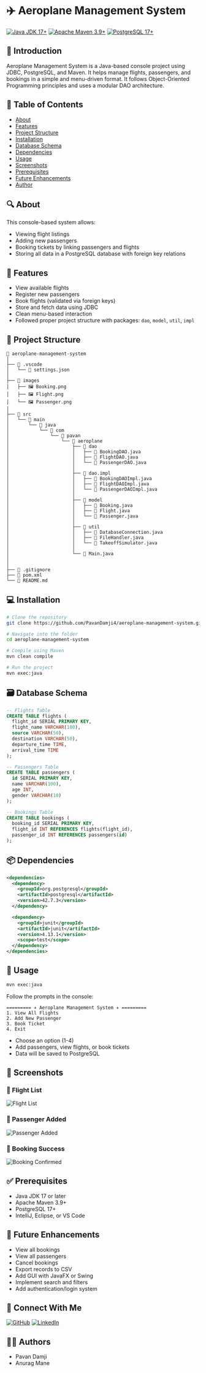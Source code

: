 # ✈️ Aeroplane Management System

[![Java JDK 17+](https://img.shields.io/badge/Java-JDK17%2B-blue?style=for-the-badge)](https://www.oracle.com/java/)
[![Apache Maven 3.9+](https://img.shields.io/badge/Maven-3.9%2B-orange?style=for-the-badge)](https://maven.apache.org/)
[![PostgreSQL 17+](https://img.shields.io/badge/PostgreSQL-17%2B-blue?style=for-the-badge)](https://www.postgresql.org/)

## 📘 Introduction

Aeroplane Management System is a Java-based console project using JDBC, PostgreSQL, and Maven. It helps manage flights, passengers, and bookings in a simple and menu-driven format. It follows Object-Oriented Programming principles and uses a modular DAO architecture.

## 📑 Table of Contents

- [About](#-about)
- [Features](#-features)
- [Project Structure](#-project-structure)
- [Installation](#-installation)
- [Database Schema](#-database-schema)
- [Dependencies](#-dependencies)
- [Usage](#-usage)
- [Screenshots](#-screenshots)
- [Prerequisites](#-prerequisites)
- [Future Enhancements](#-future-enhancements)
- [Author](#-author)

## 🔍 About

This console-based system allows:
- Viewing flight listings
- Adding new passengers
- Booking tickets by linking passengers and flights
- Storing all data in a PostgreSQL database with foreign key relations

## 🚀 Features

- View available flights
- Register new passengers
- Book flights (validated via foreign keys)
- Store and fetch data using JDBC
- Clean menu-based interaction
- Followed proper project structure with packages: `dao`, `model`, `util`, `impl`

## 📁 Project Structure

```
📁 aeroplane-management-system
│
├── 📁 .vscode
│   └── 📄 settings.json
│
├── 📁 images
│   ├── 🖼️ Booking.png
│   ├── 🖼️ Flight.png
│   └── 🖼️ Passenger.png
│
├── 📁 src
│   └── 📁 main
│       └── 📁 java
│           └── 📁 com
│               └── 📁 pavan
│                   └── 📁 aeroplane
│                       ├── 📁 dao
│                       │   ├── 📄 BookingDAO.java
│                       │   ├── 📄 FlightDAO.java
│                       │   └── 📄 PassengerDAO.java
│                       │
│                       ├── 📁 dao.impl
│                       │   ├── 📄 BookingDAOImpl.java
│                       │   ├── 📄 FlightDAOImpl.java
│                       │   └── 📄 PassengerDAOImpl.java
│                       │
│                       ├── 📁 model
│                       │   ├── 📄 Booking.java
│                       │   ├── 📄 Flight.java
│                       │   └── 📄 Passenger.java
│                       │
│                       ├── 📁 util
│                       │   ├── 📄 DatabaseConnection.java
│                       │   ├── 📄 FileHandler.java
│                       │   └── 📄 TakeoffSimulator.java
│                       │
│                       └── 📄 Main.java
│   
│
├── 📄 .gitignore
├── 📄 pom.xml
└── 📄 README.md

```

## 💻 Installation

```bash
# Clone the repository
git clone https://github.com/PavanDamji4/aeroplane-management-system.git

# Navigate into the folder
cd aeroplane-management-system

# Compile using Maven
mvn clean compile

# Run the project
mvn exec:java
```

## 🗃️ Database Schema

```sql
-- Flights Table
CREATE TABLE flights (
  flight_id SERIAL PRIMARY KEY,
  flight_name VARCHAR(100),
  source VARCHAR(50),
  destination VARCHAR(50),
  departure_time TIME,
  arrival_time TIME
);

-- Passengers Table
CREATE TABLE passengers (
  id SERIAL PRIMARY KEY,
  name VARCHAR(100),
  age INT,
  gender VARCHAR(10)
);

-- Bookings Table
CREATE TABLE bookings (
  booking_id SERIAL PRIMARY KEY,
  flight_id INT REFERENCES flights(flight_id),
  passenger_id INT REFERENCES passengers(id)
);
```

## 📦 Dependencies

```xml
<dependencies>
  <dependency>
    <groupId>org.postgresql</groupId>
    <artifactId>postgresql</artifactId>
    <version>42.7.3</version>
  </dependency>

  <dependency>
    <groupId>junit</groupId>
    <artifactId>junit</artifactId>
    <version>4.13.1</version>
    <scope>test</scope>
  </dependency>
</dependencies>
```

## 🧪 Usage

```bash
mvn exec:java
```

Follow the prompts in the console:

```
========= ✈ Aeroplane Management System ✈ =========
1. View All Flights
2. Add New Passenger
3. Book Ticket
4. Exit
```

- Choose an option (1-4)
- Add passengers, view flights, or book tickets
- Data will be saved to PostgreSQL

## 📸 Screenshots

### 🛫 Flight List
![Flight List](images/Flight.png)

### 👤 Passenger Added
![Passenger Added](images/Passenger.png)

### 🎫 Booking Success
![Booking Confirmed](images/Booking.png)


## ✅ Prerequisites

- Java JDK 17 or later
- Apache Maven 3.9+
- PostgreSQL 17+
- IntelliJ, Eclipse, or VS Code

## 🔮 Future Enhancements

- View all bookings
- View all passengers
- Cancel bookings
- Export records to CSV
- Add GUI with JavaFX or Swing
- Implement search and filters
- Add authentication/login system

## 🔗 Connect With Me

[![GitHub](https://img.shields.io/badge/GitHub-100000?style=for-the-badge&logo=github&logoColor=white)](https://github.com/PavanDamji4)
[![LinkedIn](https://img.shields.io/badge/LinkedIn-0A66C2?style=for-the-badge&logo=linkedin&logoColor=white)](https://www.linkedin.com/in/pavan-damji-984608319/)

## 👨‍💻 Authors

- Pavan Damji  
- Anurag Mane

